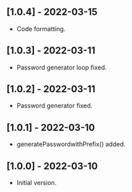 ## [1.0.4] - 2022-03-15

- Code formatting.

## [1.0.3] - 2022-03-11

- Password generator loop fixed.

## [1.0.2] - 2022-03-11

- Password generator fixed.

## [1.0.1] - 2022-03-10

- generatePasswordwithPrefix() added.


## [1.0.0] - 2022-03-10

- Initial version.
